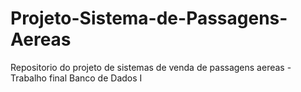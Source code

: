 # Projeto-Sistema-de-Passagens-Aereas
Repositorio do projeto de sistemas de venda de passagens aereas - Trabalho final Banco de Dados I
